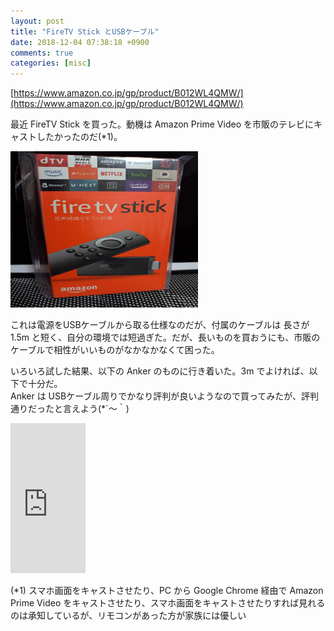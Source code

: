```yaml
---
layout: post
title: "FireTV Stick とUSBケーブル"
date: 2018-12-04 07:38:18 +0900
comments: true
categories: [misc]
---
```


[https://www.amazon.co.jp/gp/product/B012WL4QMW/](https://www.amazon.co.jp/gp/product/B012WL4QMW/)

最近 FireTV Stick を買った。動機は Amazon Prime Video を市販のテレビにキャストしたかったのだ(\*1)。

<img src="/images/fire_tv_stick.jpg" width="300" height="250"/>

これは電源をUSBケーブルから取る仕様なのだが、付属のケーブルは 長さが1.5m と短く、自分の環境では短過ぎた。だが、長いものを買おうにも、市販のケーブルで相性がいいものがなかなかなくて困った。

いろいろ試した結果、以下の Anker のものに行き着いた。3m でよければ、以下で十分だ。  
Anker は USBケーブル周りでかなり評判が良いようなので買ってみたが、評判通りだったと言えよう(*´～｀)

<iframe style="width:120px;height:240px;" marginwidth="0" marginheight="0" scrolling="no" frameborder="0" src="https://rcm-fe.amazon-adsystem.com/e/cm?ref=tf_til&t=mumumuorg-22&m=amazon&o=9&p=8&l=as1&IS1=1&detail=1&asins=B012WL4QMW&linkId=6a4a609eaed4b502ad5a2dbfce47ee59&bc1=FFFFFF&lt1=_top&fc1=333333&lc1=0066C0&bg1=FFFFFF&f=ifr">
</iframe>

(\*1) スマホ画面をキャストさせたり、PC から Google Chrome 経由で Amazon Prime Video をキャストさせたり、スマホ画面をキャストさせたりすれば見れるのは承知しているが、リモコンがあった方が家族には優しい
